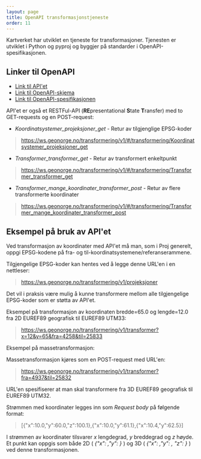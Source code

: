 ```yaml
---
layout: page
title: OpenAPI transformasjonstjeneste
order: 11
---
```


Kartverket har utviklet en tjeneste for transformasjoner. Tjenesten er utviklet i Python og pyproj og byggjer på standarder i OpenAPI-spesifikasjonen. 

## Linker til OpenAPI

* [Link til API'et](https://ws.geonorge.no/transformering/v1/)
* [Link til OpenAPI-skjema](https://ws.geonorge.no/transformering/v1/openapi.json)
* [Link til OpenAPI-spesifikasjonen](https://swagger.io/specification/)		

API'et er også et RESTFul-API (**RE**presentational **S**tate **T**ransfer) med to GET-requests og en POST-request:

* *Koordinatsystemer_projeksjoner_get* - Retur av tilgjenglige EPSG-koder
> https://ws.geonorge.no/transformering/v1/#/transformering/Koordinatsystemer_projeksjoner_get

* *Transformer_transformer_get* - Retur av transformert enkeltpunkt
> https://ws.geonorge.no/transformering/v1/#/transformering/Transformer_transformer_get

* *Transformer_mange_koordinater_transformer_post* - Retur av flere transformerte koordinater
> https://ws.geonorge.no/transformering/v1/#/transformering/Transformer_mange_koordinater_transformer_post


## Eksempel på bruk av API'et

Ved transformasjon av koordinater med API'et må man, som i Proj generelt, oppgi EPSG-kodene på fra- og til-koordinatsystemene/referanserammene.		

Tilgjengelige EPSG-koder kan hentes ved å legge denne URL'en i en nettleser:

> https://ws.geonorge.no/transformering/v1/projeksjoner

Det vil i praksis være mulig å kunne transformere mellom alle tilgjengelige EPSG-koder som er støtta av API'et.		

Eksempel på transformasjon av koordinaten bredde=65.0 og lengde=12.0 fra 2D EUREF89 geografisk til EUREF89 UTM33:

> https://ws.geonorge.no/transformering/v1/transformer?x=12&y=65&fra=4258&til=25833

Eksempel på massetransformasjon:

Massetransformasjon kjøres som en POST-request med URL'en:

> https://ws.geonorge.no/transformering/v1/transformer?fra=4937&til=25832

URL'en spesifiserer at man skal transformere fra 3D EUREF89 geografisk til EUREF89 UTM32.		

Strømmen med koordinater legges inn som *Request body* på følgende format:

 > [{"x":10.0,"y":60.0,"z":100.1},{"x":10.0,"y":61.1},{"x":10.4,"y":62.5}]

I strømmen av koordinater tilsvarer *x* lengdegrad, *y* breddegrad og *z* høyde. Et punkt kan oppgis som både 2D ( *{"x": ,"y": }* ) og 3D ( *{"x": ,"y": , "z": }* ) ved denne transformasjonen.


<!--
## Testing med net core

* Leggje inn referanse til testklienten.

-->
